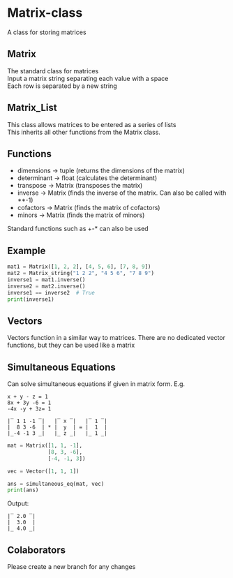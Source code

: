 # Matrix-class
A class for storing matrices  

## Matrix
The standard class for matrices  
Input a matrix string separating each value with a space  
Each row is separated by a new string

## Matrix_List
This class allows matrices to be entered as a series of lists  
This inherits all other functions from the Matrix class.

## Functions
- dimensions -> tuple (returns the dimensions of the matrix)
- determinant -> float (calculates the determinant)
- transpose -> Matrix (transposes the matrix)
- inverse -> Matrix (finds the inverse of the matrix. Can also be called with **-1)
- cofactors -> Matrix (finds the matrix of cofactors)
- minors -> Matrix (finds the matrix of minors)

Standard functions such as +-* can also be used

## Example
```python
mat1 = Matrix([1, 2, 2], [4, 5, 6], [7, 8, 9])
mat2 = Matrix_string("1 2 2", "4 5 6", "7 8 9")
inverse1 = mat1.inverse()
inverse2 = mat2.inverse()
inverse1 == inverse2  # True
print(inverse1)
```

## Vectors
Vectors function in a similar way to matrices. There are no dedicated vector functions, but they can be used like a matrix

## Simultaneous Equations
Can solve simultaneous equations if given in matrix form. E.g.
```
x + y - z = 1
8x + 3y -6 = 1
-4x -y + 3z= 1

|‾ 1 1 -1 ‾|   |‾ x ‾|   |‾ 1 ‾|
|  8 3 -6  | * |  y  | = |  1  |
|_-4 -1 3 _|   |_ z _|   |_ 1 _|
```
```python
mat = Matrix([1, 1, -1],
             [8, 3, -6],
             [-4, -1, 3])

vec = Vector([1, 1, 1])

ans = simultaneous_eq(mat, vec)
print(ans)
```
Output:
```
|‾ 2.0 ‾|
|  3.0  |
|_ 4.0 _|
```

## Colaborators
Please create a new branch for any changes
